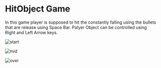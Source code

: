 # HitObject Game

In this game player is supposed to hit the constantly falling using the bullets that are release using Space Bar. Palyer Object can be controlled using Right and Left Arrow keys.

![start](https://github.com/gautamgupta1811/hitobject_game/blob/master/start.png)

![mid](https://github.com/gautamgupta1811/hitobject_game/blob/master/mid.png)

![over](https://github.com/gautamgupta1811/hitobject_game/blob/master/gameover.png)


